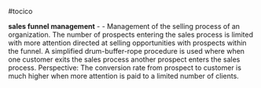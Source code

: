 #tocico

<b>sales funnel management</b> -  - Management of the selling process of an organization. The number of prospects entering the sales process is limited with more attention directed at selling opportunities with prospects within the funnel.  A simplified drum-buffer-rope procedure is used where when one customer exits the sales process another prospect enters the sales process.  Perspective: The conversion rate from prospect to customer is much higher when more attention is paid to a limited number of clients. 



